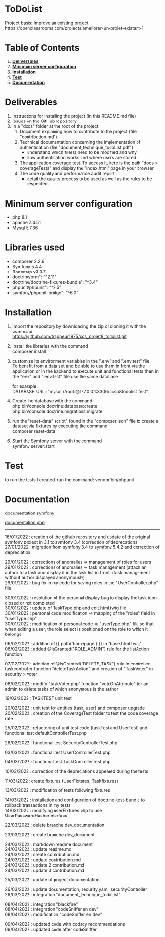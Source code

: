 ToDoList
========
Project basis: Improve an existing project 
https://openclassrooms.com/projects/ameliorer-un-projet-existant-1

# Table of Contents
1.  __[Deliverables](#Deliverables)__
2.  __[Minimum server configuration](#Minimum-server-configuration)__
3.  __[Installation](#Installation)__
4.  __[Test](#Test)__
5.  __[Documentation](#Documentation)__

# Deliverables
 1. Instructions for installing the project (in this README.md file) 
 2. Issues on the GitHub repository 
 3. In a "docs" folder at the root of the project: 
     1. Document explaining how to contribute to the project (file "contribution.md") 
     2. Technical documentation concerning the implementation of authentication (file "document_technique_todoList.pdf") 
          * understand which file(s) need to be modified and why 
          * how authentication works and where users are stored 
     3. The application coverage test. To access it, here is the path "docs > coverageTests" and display the "index.html" page in your browser 
     4. The code quality and performance audit report
         * detail the quality process to be used as well as the rules to be respected.

# Minimum server configuration
  * php 8.1
  * apache 2.4.51
  * Mysql 5.7.36
 
# Libraries used
  * composer 2.2.6
  * Symfony 5.4.4
  * Bootstrap v3.3.7  
  * doctrine/orm": "^2.11"
  * doctrine/doctrine-fixtures-bundle": "^3.4"
  * phpunit/phpunit": "^9.5"
  * symfony/phpunit-bridge": "^6.0"

# Installation  
 1. Import the repository by downloading the zip or cloning it with the command  
    https://github.com/trappeur1975/ocs_projet8_todolist.git

 2. Install the libraries with the command  
    composer install

 3. customize its environment variables in the ".env" and ".env.test" file   
    To benefit from a data set and be able to use them in front via the application or in the backend to execute unit and functional tests then in the "env" and ".env.test" file use the same database 

    for example: DATABASE_URL="mysql://root:@127.0.0.1:3306/ocsp8todolist_test" 

 4. Create the database with the command  
    php bin/console doctrine:database:create  
    php bin/console doctrine:migrations:migrate  

 5. run the "reset-data" script" found in the "composer.json" file to create a dataset via fixtures by executing the command  
    composer reset-data   

 6. Start the Symfony server with the command  
    symfony server:start  

# Test
to run the tests I created, run the command: 
    vendor/bin/phpunit

# Documentation
[documentation symfony](https://symfony.com/doc/5.4/setup.html)

[documentation php](https://phpunit.readthedocs.io/en/latest/installation.html#requirements)

---

16/01/2022 : creation of the github repository and update of the original symfony project in 3.1 to symfony 3.4 (correction of deprecations)  
27/01/2022 : migration from symfony 3.4 to symfony 5.4.2 and correction of depreciation

29/01/2022 : corrections of anomalies => management of roles for users  
29/01/2022 : corrections of anomalies => task management (attach an author to a task and display it in the task list in front) (task management without author displayed anonymously)  
29/01/2022 : bug fix in my code for saving roles in the "UserController.php" file

30/01/2022 : resolution of the personal display bug to display the task icon closed or not completed  
30/01/2022 : update of TaskType.php and edit.html.twig file  
30/01/2022 : personal code modification => mapping of the "roles" field in "userType.php"  
30/01/2022 : modification of personal code => "userType.php" file so that when editing a user, the role select is positioned on the role to which it belongs  

06/02/2022 : addition of {{ path('homepage') }} in "base.html.twig"  
06/02/2022 : added @IsGranted("ROLE_ADMIN") rule for the listAction function

07/02/2022 : addition of @IsGranted("DELETE_TASK") rule in controller taskcontroller function "deleteTaskAction" and creation of "TaskVoter" in security > voter

08/02/2022 : modify "taskVoter.php" function "voteOnAttribute" for an admin to delete tasks of which anonymous is the author

19/02/2022 : TASKTEST unit test

20/02/2022 : unit test for entities (task, user) and composer upgrade  
20/02/2022 : creation of the CoverageTest folder to test the code coverage rate

25/02/2022 : refactoring of unit test code (taskTest and UserTest) and functional test defaultControllerTest.php

26/02/2022 : functional test SecurityControllerTest.php

03/03/2022 : functional test UserControllerTest.php

04/03/2022 : functional test TaskControllerTest.php

10/03/2022 : correction of the depreciations appeared during the tests

11/03/2022 : create fixtures (UserFixtures, Taskfixtures)

13/03/2022 : modification of tests following fixtures

14/03/2022 : installation and configuration of doctrine-test-bundle to rollback transactions in my tests  
14/03/2022 : modifying userFixtures.php to use UserPasswordHasherInterface

22/03/2022 : delete branche dev_documentation

23/03/2022 : create branche dev_document

24/03/2022 : markdown readme document  
24/03/2022 : update readme.md  
24/03/2022 : create contribution.md  
24/03/2022 : update contribution.md  
24/03/2022 : update 2 contribution.md  
24/03/2022 : update 3 contribution.md

25/03/2022 : update of project documentation

26/03/2022 : update documentation, security.yaml, securityController  
26/03/2022 : integration "document_technique_todoList"

08/04/2022 : integration "blackfire"  
08/04/2022 : integration "codeSniffer en dev"  
08/04/2022 : modification "codeSniffer en dev"  

09/04/2022 : updated code with codacy recommendations  
09/04/2022 : updated code after codeSniffer
